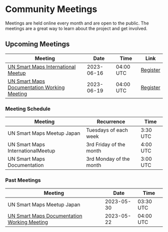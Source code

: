 # Community Meetings

Meetings are held online every month and are open to the public. The meetings are a great way to learn about the project and get involved. 

## Upcoming Meetings
|Meeting| Date | Time | Link |
|-------|------|------|------|
|[UN Smart Maps International Meetup](./international/)| 2023-06-16| 04:00 UTC | [Register](https://ucla.zoom.us/meeting/register/tJcoc-mvrTovG920aIcgb-64RaKdVWKTb1Ik) |
|[UN Smart Maps Documentation Working Meeting](./documentation/)| 2023-06-19 | 04:00 UTC | [Register](https://ucla.zoom.us/meeting/register/tJUrcO-pqjsiEtQZccTcBHfbeISlnexdxe4Z)|

### Meeting Schedule
| Meeting | Recurrence | Time |
|---------|------------|------|
|UN Smart Maps Meetup Japan|Tuesdays of each week|3:30 UTC|
|UN Smart Maps InternationalMeetup| 3rd Friday of the month|4:00 UTC|
|UN Smart Maps Documentation|3rd Monday of the month|3:00 UTC|

### Past Meetings
|Meeting| Date | Time |
|-------|------|------|
|UN Smart Maps Meetup Japan| 2023-05-30 | 03:30 UTC | [GitHub Issues](https://github.com/UNopenGIS/7/issues?q=is%3Aissue+is%3Aopen+label%3Ameetup) |
[UN Smart Maps Documentation Working Meeting](./documentation/)| 2023-05-22 | 04:00 UTC |
